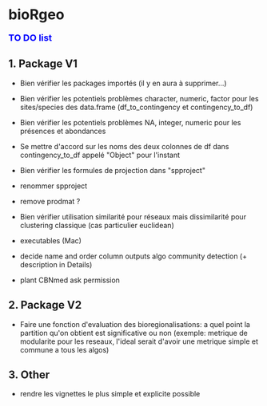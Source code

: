 # bioRgeo

**<span style="color:blue"><font size="4">TO DO list</span></font>**

## 1. Package V1


* Bien vérifier les packages importés (il y en aura à supprimer...)

* Bien vérifier les potentiels problèmes character, numeric, factor pour les sites/species des data.frame (df_to_contingency et contingency_to_df)  

* Bien vérifier les potentiels problèmes NA, integer, numeric pour les présences et abondances

* Se mettre d'accord sur les noms des deux colonnes de df dans contingency_to_df appelé "Object" pour l'instant

* Bien vérifier les formules de projection dans "spproject" 

* renommer spproject

* remove prodmat ?

* Bien vérifier utilisation similarité pour réseaux mais dissimilarité pour clustering classique (cas particulier euclidean)

* executables (Mac)

* decide name and order column outputs algo community detection (+ description in Details)
  
* plant CBNmed ask permission 

## 2. Package V2

* Faire une fonction d'evaluation des bioregionalisations: a quel point la partition qu'on obtient est significative ou non (exemple: metrique de modularite pour les reseaux, l'ideal serait d'avoir une metrique simple et commune a tous les algos)

## 3. Other

* rendre les vignettes le plus simple et explicite possible

